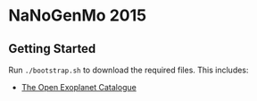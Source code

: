 NaNoGenMo 2015
==============

Getting Started
---------------

Run `./bootstrap.sh` to download the required files. This includes:

  * [The Open Exoplanet Catalogue][oec]


[oec]: https://github.com/OpenExoplanetCatalogue/open_exoplanet_catalogue
